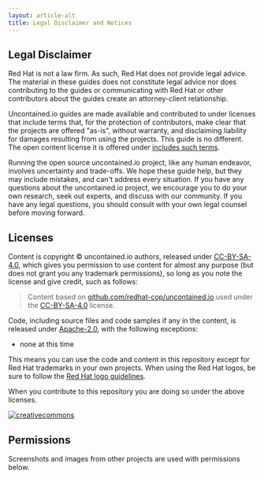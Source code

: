 ```yaml
---
layout: article-alt
title: Legal Disclaimer and Notices
---
```


## Legal Disclaimer

Red Hat is not a law firm. As such, Red Hat does not provide legal advice. The material in these guides does not constitute legal advice nor does contributing to the guides or communicating with Red Hat or other contributors about the guides create an attorney-client relationship.

Uncontained.io guides are made available and contributed to under licenses that include terms that, for the protection of contributors, make clear that the projects are offered "as-is", without warranty, and disclaiming liability for damages resulting from using the projects. This guide is no different. The open content license it is offered under [includes such terms](https://creativecommons.org/licenses/by-sa/4.0/legalcode#s5).

Running the open source uncontained.io project, like any human endeavor, involves uncertainty and trade-offs. We hope these guide help, but they may include mistakes, and can't address every situation. If you have any questions about the uncontained.io project, we encourage you to do your own research, seek out experts, and discuss with our community. If you have any legal questions, you should consult with your own legal counsel before moving forward.

## Licenses

Content is copyright © uncontained.io authors, released under [CC-BY-SA-4.0](https://creativecommons.org/licenses/by-sa/4.0/), which gives you permission to use content for almost any purpose (but does not grant you any trademark permissions), so long as you note the license and give credit, such as follows:

> Content based on [github.com/redhat-cop/uncontained.io](https://github.com/redhat-cop/uncontained.io) used under the [CC-BY-SA-4.0](https://creativecommons.org/licenses/by-sa/4.0/) license.

Code, including source files and code samples if any in the content, is released under [Apache-2.0](http://www.apache.org/licenses/LICENSE-2.0), with the following exceptions:

* none at this time

This means you can use the code and content in this repository except for Red Hat trademarks in your own projects. When using the Red Hat logos, be sure to follow the [Red Hat logo guidelines](http://brand.redhat.com/logos/).

When you contribute to this repository you are doing so under the above licenses.

[![creativecommons](https://i.creativecommons.org/l/by-sa/4.0/88x31.png)](https://creativecommons.org/licenses/by-sa/4.0/)

## Permissions

Screenshots and images from other projects are used with permissions below.
